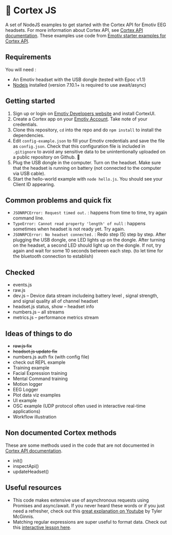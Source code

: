 # 🧠 Cortex JS
A set of NodeJS examples to get started with the Cortex API for Emotiv EEG headsets. For more information about Cortex API, see [Cortex API documentation](https://emotiv.github.io/cortex-docs). These examples use code from [Emotiv starter examples for Cortex API](https://github.com/Emotiv/cortex-example).

## Requirements
You will need :
* An Emotiv headset with the USB dongle (tested with Epoc v1.1)
* [Nodejs](https://nodejs.org) installed (version 7.10.1+ is required to use await/async)

## Getting started
1. Sign up or login on [Emotiv Developers website](https://www.emotiv.com/developer/) and install CortexUI.
2. Create a Cortex app on your [Emotiv Account](https://www.emotiv.com/my-account/cortex-apps/). Take note of your credentials.
3. Clone this repository, `cd` into the repo and do `npm install` to install the dependencies. 
4. Edit `config-example.json` to fill your Emotiv credentials and save the file as `config.json`. Check that this configuration file is included in `.gitignore` to avoid any sensitive data to be unintentionally uploaded on a public repository on Github. 🙈
5. Plug the USB dongle in the computer. Turn on the headset. Make sure that the headset is running on battery (not connected to the computer via USB cable).
6. Start the hello-world example with `node hello.js`. You should see your Client ID appearing.

## Common problems and quick fix
* `JSONRPCError: Request timed out.` : happens from time to time, try again command line.
* `TypeError: Cannot read property 'length' of null` : happens sometimes when headset is not ready yet. Try again.
* `JSONRPCError: No headset connected.` : Redo step (5) step by step. After plugging the USB dongle, one LED lights up on the dongle. After turning on the headset, a second LED should light up on the dongle. If not, try again and wait for some 10 seconds between each step. (to let time for the bluetooth connection to establish)


## Checked 
* events.js
* raw.js
* dev.js – Device data stream includeing battery level , signal strength, and signal quality all of channel headset
* headset.js status, show – headset info
* numbers.js – all streams
* metrics.js – performance metrics stream

## Ideas of things to do
* ~~raw.js fix~~
* ~~headset.js update fix~~
* numbers.js auth fix (with config file)
* check out REPL example
* Training example
* Facial Expression training
* Mental Command training
* Motion logger
* EEG Logger
* Plot data viz examples 
* UI example
* OSC example (UDP protocol often used in interactive real-time applications)
* Workflow illustration


## Non documented Cortex methods
These are some methods used in the code that are not documented in [Cortex API documentation](https://emotiv.github.io/cortex-docs).
* init()
* inspectApi()
* updateHeadset()

## Useful resources
* This code makes extensive use of asynchronous requests using Promises and async/await. If you never heard these words or if you just need a refresher, check out this [great explanation on Youtube](https://www.youtube.com/watch?v=gB-OmN1egV8) by Tyler McGinnis. 
* Matching regular expressions are super useful to format data. Check out this [interactive lesson here](https://regexone.com).
